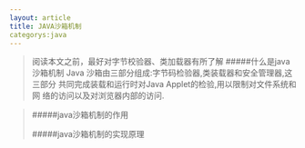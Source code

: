 ```yaml
---
layout: article
title: JAVA沙箱机制
categorys:java
---
```

>阅读本文之前，最好对字节校验器、类加载器有所了解
>#####什么是java沙箱机制
    Java 沙箱由三部分组成:字节码检验器,类装载器和安全管理器,这三部分
    共同完成装载和运行时对Java Applet的检验,用以限制对文件系统和网
    络的访问以及对浏览器内部的访问.

>#####java沙箱机制的作用
>
>#####java沙箱机制的实现原理